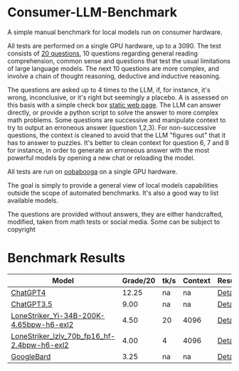 # Consumer-LLM-Benchmark
A simple manual benchmark for local models run on consumer hardware.

All tests are performed on a single GPU hardware, up to a 3090. The test consists of [20 questions](https://github.com/EMRD95/Consumer-LLM-Benchmark/blob/main/LLMs%20Benchmark%20questions%20no%20answers.pdf), 10 questions regarding general reading comprehension, common sense and questions that test the usual limitations of large language models. The next 10 questions are more complex, and involve a chain of thought reasoning, deductive and inductive reasoning.

The questions are asked up to 4 times to the LLM, if, for instance, it's wrong, inconclusive, or it's right but seemingly a placebo. A is assessed on this basis with a simple check box [static web page](https://emrd95.github.io/Consumer-LLM-Benchmark/). The LLM can answer directly, or provide a python script to solve the answer to more complex math problems. Some questions are successive and manipulate context to try to output an erroneous answer (question 1,2,3). For non-successive questions, the context is cleaned to avoid that the LLM "figures out" that it has to answer to puzzles. It's better to clean context for question 6, 7 and 8 for instance, in order to generate an erroneous answer with the most powerful models by opening a new chat or reloading the model.

All tests are run on [oobabooga](https://github.com/oobabooga/text-generation-webui) on a single GPU hardware.

The goal is simply to provide a general view of local models capabilities outside the scope of automated benchmarks. It's also a good way to list available models.

The questions are provided without answers, they are either handcrafted, modified, taken from math tests or social media. Some can be subject to copyright

# Benchmark Results

| Model | Grade/20 | tk/s | Context | Results | Date |
|----------|----------|----------|----------|----------|----------|
| [ChatGPT4](https://chat.openai.com/) | 12.25 | na | na | [Details](https://github.com/EMRD95/Consumer-LLM-Benchmark/blob/main/grades/ChatGPT4grades-11-26-2023.json) | 11/26/23 |
| [ChatGPT3.5](https://chat.openai.com/) | 9.00 | na | na | [Details](https://github.com/EMRD95/Consumer-LLM-Benchmark/blob/main/grades/ChatGPT3.5grades-11-26-2023.json) | 11/26/23 |
| [LoneStriker_Yi-34B-200K-4.65bpw-h6-exl2](https://huggingface.co/LoneStriker/Yi-34B-200K-4.65bpw-h6-exl2) | 4.50 | 20 | 4096 | [Details](https://github.com/EMRD95/Consumer-LLM-Benchmark/blob/main/grades/LoneStriker_Yi-34B-200K-4.65bpw-h6-exl2grades-11-26-2023.json) | 11/26/23 |
| [LoneStriker_lzlv_70b_fp16_hf-2.4bpw-h6-exl2](https://huggingface.co/LoneStriker/lzlv_70b_fp16_hf-2.4bpw-h6-exl2) | 4.00 | 4 | 4096 | [Details](https://github.com/EMRD95/Consumer-LLM-Benchmark/blob/main/grades/LoneStriker_Yi-34B-200K-4.65bpw-h6-exl2grades-11-26-2023.json) | 11/26/23 |
| [GoogleBard](https://bard.google.com/chat) | 3.25 | na | na | [Details](https://github.com/EMRD95/Consumer-LLM-Benchmark/blob/main/grades/GoogleBardgrades-11-26-2023.json) | 11/26/23 |
